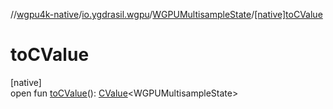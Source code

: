 //[wgpu4k-native](../../../index.md)/[io.ygdrasil.wgpu](../index.md)/[WGPUMultisampleState](index.md)/[[native]toCValue]([native]to-c-value.md)

# toCValue

[native]\
open fun [toCValue]([native]to-c-value.md)(): [CValue](https://kotlinlang.org/api/core/kotlin-stdlib/kotlinx.cinterop/-c-value/index.html)&lt;WGPUMultisampleState&gt;